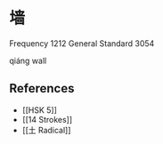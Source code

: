 # 墙
Frequency 1212
General Standard 3054

qiáng
wall

## References
- [[HSK 5]]
- [[14 Strokes]]
- [[土 Radical]]